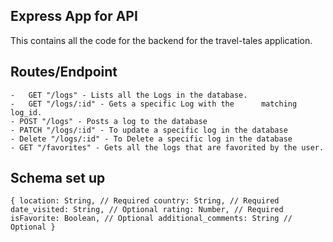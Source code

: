 ## Express App for API

This contains all the code for the backend for the travel-tales application.

## Routes/Endpoint

    -   GET "/logs" - Lists all the Logs in the database.
    -   GET "/logs/:id" - Gets a specific Log with the      matching log_id.
    - POST "/logs" - Posts a log to the database
    - PATCH "/logs/:id" - To update a specific log in the database
    - Delete "/logs/:id" - To Delete a specific log in the database
    - GET "/favorites" - Gets all the logs that are favorited by the user.

## Schema set up

`{
location: String, // Required
country: String, // Required
date_visited: String, // Optional
rating: Number, // Required
isFavorite: Boolean, // Optional
additional_comments: String // Optional
}`
